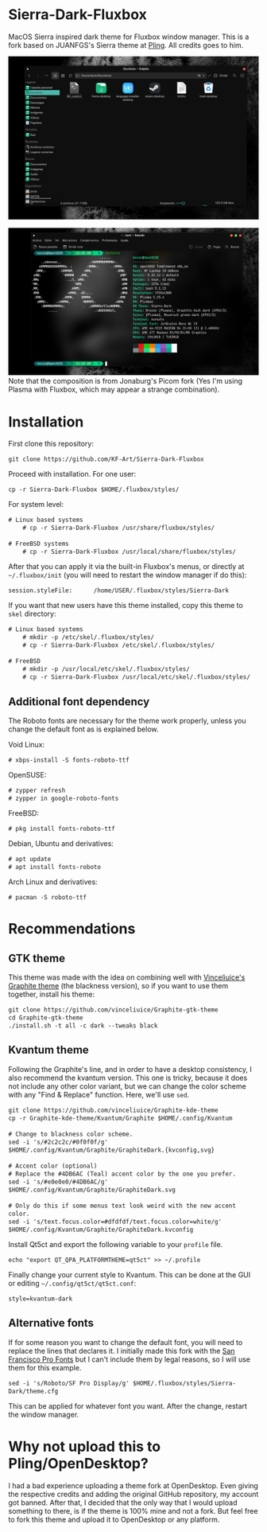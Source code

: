 # Sierra-Dark-Fluxbox
MacOS Sierra inspired dark theme for Fluxbox window manager. This is a fork based on JUANFGS's Sierra theme at <a href="https://www.pling.com/p/1229892/">Pling</a>. All credits goes to him.

![preview1](preview1.png?raw=true)

![preview2](preview2.png?raw=true)
Note that the composition is from Jonaburg's Picom fork (Yes I'm using Plasma with Fluxbox, which may appear a strange combination).

<H1>Installation</H1>

First clone this repository:

    git clone https://github.com/KF-Art/Sierra-Dark-Fluxbox

Proceed with installation. For one user:

    cp -r Sierra-Dark-Fluxbox $HOME/.fluxbox/styles/

For system level:

    # Linux based systems
        # cp -r Sierra-Dark-Fluxbox /usr/share/fluxbox/styles/
    
    # FreeBSD systems
        # cp -r Sierra-Dark-Fluxbox /usr/local/share/fluxbox/styles/
        
After that you can apply it via the built-in Fluxbox's menus, or directly at <code>~/.fluxbox/init</code> (you will need to restart the window manager if do this):

    session.styleFile:      /home/USER/.fluxbox/styles/Sierra-Dark
    
If you want that new users have this theme installed, copy this theme to <code>skel</code> directory:

    # Linux based systems
        # mkdir -p /etc/skel/.fluxbox/styles/
        # cp -r Sierra-Dark-Fluxbox /etc/skel/.fluxbox/styles/
        
    # FreeBSD
        # mkdir -p /usr/local/etc/skel/.fluxbox/styles/
        # cp -r Sierra-Dark-Fluxbox /usr/local/etc/skel/.fluxbox/styles/
        
<H2>Additional font dependency</H2>    
The Roboto fonts are necessary for the theme work properly, unless you change the default font as is explained below.


Void Linux:

    # xbps-install -S fonts-roboto-ttf

OpenSUSE:

    # zypper refresh
    # zypper in google-roboto-fonts
    
FreeBSD:

    # pkg install fonts-roboto-ttf
    
Debian, Ubuntu and derivatives:

    # apt update
    # apt install fonts-roboto
    
Arch Linux and derivatives:

    # pacman -S roboto-ttf
     
 <H1>Recommendations</H2>
 
 <H2>GTK theme</H2>
 
This theme was made with the idea on combining well with <a href="https://github.com/vinceliuice/Graphite-gtk-theme">Vinceliuice's Graphite theme</a> (the blackness version), so if you want to use them together, install his theme:

    git clone https://github.com/vinceliuice/Graphite-gtk-theme
    cd Graphite-gtk-theme
    ./install.sh -t all -c dark --tweaks black
    
 <H2>Kvantum theme</H2> 
 
Following the Graphite's line, and in order to have a desktop consistency, I also recommend the kvantum version. This one is tricky, because it does not include any other color variant, but we can change the color scheme with any "Find & Replace" function. Here, we'll use <code>sed</code>.

    git clone https://github.com/vinceliuice/Graphite-kde-theme
    cp -r Graphite-kde-theme/Kvantum/Graphite $HOME/.config/Kvantum
    
    # Change to blackness color scheme.
    sed -i 's/#2c2c2c/#0f0f0f/g' $HOME/.config/Kvantum/Graphite/GraphiteDark.{kvconfig,svg}
    
    # Accent color (optional)
    # Replace the #4DB6AC (Teal) accent color by the one you prefer.
    sed -i 's/#e0e0e0/#4DB6AC/g' $HOME/.config/Kvantum/Graphite/GraphiteDark.svg
    
    # Only do this if some menus text look weird with the new accent color.
    sed -i 's/text.focus.color=#dfdfdf/text.focus.color=white/g' $HOME/.config/Kvantum/Graphite/GraphiteDark.kvconfig
    
Install Qt5ct and export the following variable to your <code>profile</code> file.

    echo "export QT_QPA_PLATFORMTHEME=qt5ct" >> ~/.profile
    
Finally change your current style to Kvantum. This can be done at the GUI or editing <code>~/.config/qt5ct/qt5ct.conf</code>:

    style=kvantum-dark
    
<H2>Alternative fonts</H2>

If for some reason you want to change the default font, you will need to replace the lines that declares it. I initially made this fork with the <a href="https://github.com/sahibjotsaggu/San-Francisco-Pro-Fonts">San Francisco Pro Fonts</a> but I can't include them by legal reasons, so I will use them for this example.

    sed -i 's/Roboto/SF Pro Display/g' $HOME/.fluxbox/styles/Sierra-Dark/theme.cfg
    
This can be applied for whatever font you want. After the change, restart the window manager.

<H1>Why not upload this to Pling/OpenDesktop?</H1>

I had a bad experience uploading a theme fork at OpenDesktop. Even giving the respective credits and adding the original GitHub repository, my account got banned. After that, I decided that the only way that I would upload something to there, is if the theme is 100% mine and not a fork. But feel free to fork this theme and upload it to OpenDesktop or any platform.

    
